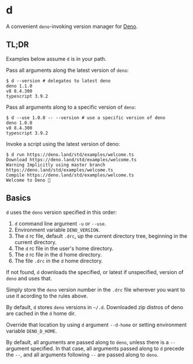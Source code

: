 # d
A convenient `deno`-invoking version manager for [Deno](https://deno.land).

## TL;DR
Examples below assume `d` is in your path.

Pass all arguments along the latest version of `deno`:
```shell script
$ d --version # delegates to latest deno
deno 1.1.0
v8 8.4.300
typescript 3.9.2
```
Pass all arguments along to a specific version of `deno`:
```shell script
$ d --use 1.0.0 -- --version # use a specific version of deno
deno 1.0.0
v8 8.4.300
typescript 3.9.2
```
Invoke a script using the latest version of deno:
```shell script
$ d run https://deno.land/std/examples/welcome.ts
Download https://deno.land/std/examples/welcome.ts
Warning Implicitly using master branch https://deno.land/std/examples/welcome.ts
Compile https://deno.land/std/examples/welcome.ts
Welcome to Deno 🦕
```

## Basics
`d` uses the `deno` version specified in this order:
1. `d` command line argument `-u` or `--use`.
2. Environment variable `DENO_VERSION`.
3. The `d` rc file, default `.drc`, up the current directory tree, beginning in the current directory.
4. The `d` rc file in the user's home directory.
5. The `d` rc file in the d home directory.
6. The file `.drc` in the `d` home directory.

If not found, `d` downloads the specified, or latest if unspecified, version of `deno` and uses that.

Simply store the `deno` version number in the `.drc` file wherever you want to use it acording to the rules above.

By default, `d` stores `deno` versions in `~/.d`.
Downloaded zip distros of deno are cached in the `d` home dir.

Override that location by using `d` argument `--d-home` or setting environment variable `DENO_D_HOME`.

By default, all arguments are passed along to `deno`, unless there is a `--` argument specified.
In that case, all arguments passed along to `d` precede the `--`, and all arguments following `--` are passed along to `deno`.
